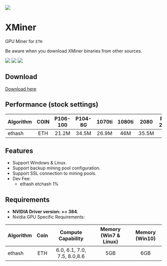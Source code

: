 ![](/logo.png)

# XMiner

GPU Miner for `ETH`

Be aware when you download XMiner binaries from other sources.

![](https://s3.bmp.ovh/imgs/2021/11/c61dfe8c85e72d04.png)
![](https://s3.bmp.ovh/imgs/2021/11/1e5b6b9348503b42.png)
![](https://s3.bmp.ovh/imgs/2021/11/b0d04366cdedabc3.png)

## Download

[Download here](https://github.com/XMinerTech/XMiner/releases)

## Performance (stock settings)

| Algorithm             |  COIN   |  P106-100  |  P104-8G   |   1070ti   |  1080ti  |   2080   | RX580 2048sp |
| :--------------- | :-----: | :--------: | :--------: | :--------: | :------: | :------: | :----------: |
| ethash           |   ETH   |   21.2M   |   34.5M    |   26.9M    |   46M    |  35.5M   |     24M      |

## Features

* Support Windows & Linux.
* Support backup mining pool configuration.
* Support SSL connection to mining pools.
* Dev Fee: 
  * ethash etchash 1%

## Requirements

- **NVIDIA Driver version: >= 384**.
- Nvidia GPU Specific Requirements:

| Algorithm        |  Coin   | Compute Capability | Memory (Win7 & Linux) | Memory (Win10) |
| :--------------- | :-----: | :----------------: | :-------------------: | :------------: |
| ethash           |   ETH   | 6.0, 6.1, 7.0, 7.5, 8.0,8.6 |          5GB          |      6GB      |
